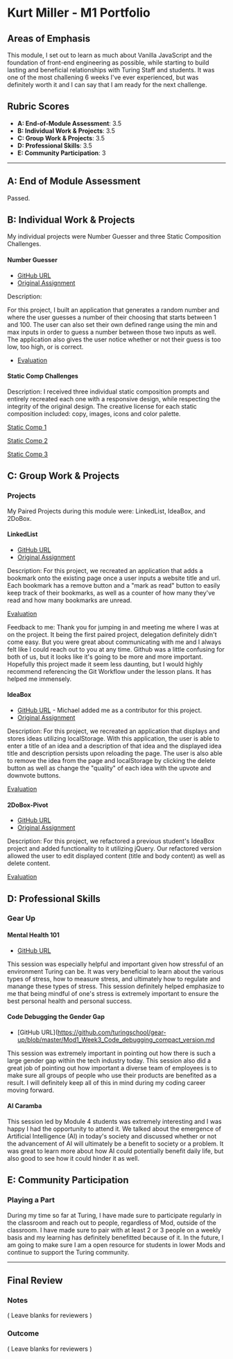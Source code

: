 # Kurt Miller - M1 Portfolio

## Areas of Emphasis

This module, I set out to learn as much about Vanilla JavaScript and the foundation of front-end engineering as possible, while starting to build lasting and beneficial relationships with Turing Staff and students. It was one of the most challening 6 weeks I've ever experienced, but was definitely worth it and I can say that I am ready for the next challenge.

## Rubric Scores

* **A: End-of-Module Assessment**: 3.5 
* **B: Individual Work & Projects**: 3.5
* **C: Group Work & Projects**: 3.5
* **D: Professional Skills**: 3.5
* **E: Community Participation**: 3

-----------------------

## A: End of Module Assessment

Passed.


## B: Individual Work & Projects

My individual projects were Number Guesser and three Static Composition Challenges.

#### Number Guesser

* [GitHub URL](https://github.com/kmiller9393/Number-Guesser)
* [Original Assignment](http://frontend.turing.io/projects/number-guesser.html)

Description:

For this project, I built an application that generates a random number and where the user guesses a number of their choosing that starts between 1 and 100. The user can also set their own defined range using the min and max inputs in order to guess a number between those two inputs as well. The application also gives the user notice whether or not their guess is too low, too high, or is correct.

* [Evaluation](https://github.com/turingschool/front-end-submissions-public/blob/master/1804/mod-1/number-guesser/kurt-miller.md)

#### Static Comp Challenges

Description:
I received three individual static composition prompts and entirely recreated each one with a responsive design, while respecting the integrity of the original design. The creative license for each static composition included: copy, images, icons and color palette.

[Static Comp 1](https://github.com/kmiller9393/km-comp-challenge-1)

[Static Comp 2](https://github.com/kmiller9393/km-comp-challenge-2)

[Static Comp 3](https://github.com/kmiller9393/km-comp-challenge-3)


## C: Group Work & Projects

### Projects

My Paired Projects during this module were: LinkedList, IdeaBox, and 2DoBox.

#### LinkedList

* [GitHub URL](https://github.com/kmiller9393/Linked-List)
* [Original Assignment](http://frontend.turing.io/projects/linked-list.html)

Description:
For this project, we recreated an application that adds a bookmark onto the existing page once a user inputs a website title and url. Each bookmark has a remove button and a "mark as read" button to easily keep track of their bookmarks, as well as a counter of how many they've read and how many bookmarks are unread.

[Evaluation](https://github.com/turingschool/front-end-submissions-public/blob/master/1804/mod-1/linked-list/kurt-laura.md)

Feedback to me:
Thank you for jumping in and meeting me where I was at on the project. It being the first paired project, delegation definitely didn't come easy. But you were great about communicating with me and I always felt like I could reach out to you at any time. Github was a little confusing for both of us, but it looks like it's going to be more and more important. Hopefully this project made it seem less daunting, but I would highly recommend referencing the Git Workflow under the lesson plans. It has helped me immensely.

#### IdeaBox

* [GitHub URL](https://github.com/michaelyons/idea-box) - Michael added me as a contributor for this project.
* [Original Assignment](http://frontend.turing.io/projects/ideabox.html)

Description:
For this project, we recreated an application that displays and stores ideas utilizing localStorage. With this application, the user is able to enter a title of an idea and a description of that idea and the displayed idea title and description persists upon reloading the page. The user is also able to remove the idea from the page and localStorage by clicking the delete button as well as change the "quality" of each idea with the upvote and downvote buttons.


[Evaluation](https://github.com/turingschool/front-end-submissions-public/blob/master/1804/mod-1/idea-box/michael-kurt.md)

#### 2DoBox-Pivot

* [GitHub URL](https://github.com/kmiller9393/2DoBox-Pivot)
* [Original Assignment](http://frontend.turing.io/projects/2DoBox-Pivot-Mod1.html)

Description:
For this project, we refactored a previous student's IdeaBox project and added functionality to it utilizing jQuery. Our refactored version allowed the user to edit displayed content (title and body content) as well as delete content.

[Evaluation](https://github.com/turingschool/front-end-submissions-public/blob/master/1804/mod-1/to-do-box/kiel-kurt.md)

## D: Professional Skills


### Gear Up

#### Mental Health 101

* [GitHub URL](https://github.com/turingschool/gear-up/blob/master/Mod1_Week1_mental_health_101.md)

This session was especially helpful and important given how stressful of an environment Turing can be. It was very beneficial to learn about the various types of stress, how to measure stress, and ultimately how to regulate and manange these types of stress. This session definitely helped emphasize to me that being mindful of one's stress is extremely important to ensure the best personal health and personal success.

#### Code Debugging the Gender Gap

* [GitHub URL](https://github.com/turingschool/gear-up/blob/master/Mod1_Week3_Code_debugging_compact_version.md

This session was extremely important in pointing out how there is such a large gender gap within the tech industry today. This session also did a great job of pointing out how important a diverse team of employees is to make sure all groups of people who use their products are benefited as a result. I will definitely keep all of this in mind during my coding career moving forward.

#### AI Caramba

This session led by Module 4 students was extremely interesting and I was happy I had the opportunity to attend it. We talked about the emergence of Artificial Intelligence (AI) in today's society and discussed whether or not the advancement of AI will ultimately be a benefit to society or a problem. It was great to learn more about how AI could potentially benefit daily life, but also good to see how it could hinder it as well.


## E: Community Participation

### Playing a Part

During my time so far at Turing, I have made sure to participate regularly in the classroom and reach out to people, regardless of Mod, outside of the classroom. I have made sure to pair with at least 2 or 3 people on a weekly basis and my learning has definitely benefitted because of it. In the future, I am going to make sure I am a open resource for students in lower Mods and continue to support the Turing community.

------------------

## Final Review

### Notes

( Leave blanks for reviewers )

### Outcome

( Leave blanks for reviewers )

